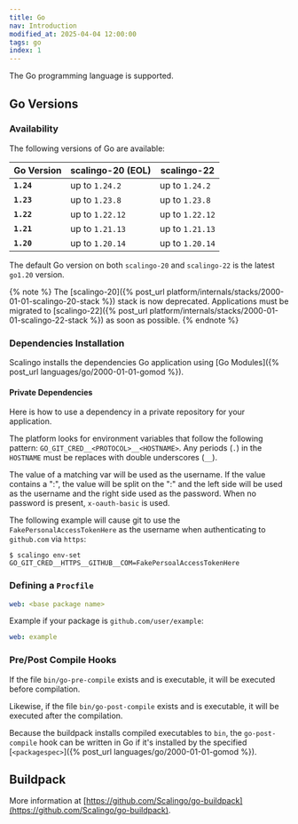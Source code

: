 ```yaml
---
title: Go
nav: Introduction
modified_at: 2025-04-04 12:00:00
tags: go
index: 1
---
```


The Go programming language is supported.

## Go Versions

### Availability

The following versions of Go are available:

| Go Version 	| scalingo-20 (EOL) 	| scalingo-22     	|
|------------	|-------------------	|-----------------	|
| **`1.24`** 	| up to `1.24.2`    	| up to `1.24.2`  	|
| **`1.23`** 	| up to `1.23.8`    	| up to `1.23.8`  	|
| **`1.22`** 	| up to `1.22.12`   	| up to `1.22.12` 	|
| **`1.21`** 	| up to `1.21.13`   	| up to `1.21.13` 	|
| **`1.20`** 	| up to `1.20.14`   	| up to `1.20.14` 	|

The default Go version on both `scalingo-20` and `scalingo-22` is the latest
`go1.20` version.

{% note %}
  The [scalingo-20]({% post_url platform/internals/stacks/2000-01-01-scalingo-20-stack %}) stack is now deprecated. Applications must be migrated to [scalingo-22]({% post_url platform/internals/stacks/2000-01-01-scalingo-22-stack %}) as soon as possible.
{% endnote %}

### Dependencies Installation

Scalingo installs the dependencies Go application using [Go Modules]({% post_url languages/go/2000-01-01-gomod %}).

#### Private Dependencies

Here is how to use a dependency in a private repository for your application.

The platform looks for environment variables that follow the following pattern:
`GO_GIT_CRED__<PROTOCOL>__<HOSTNAME>`.  Any periods (`.`) in the `HOSTNAME` must
be replaces with double underscores (`__`).

The value of a matching var will be used as the username. If the value contains
a ":", the value will be split on the ":" and the left side will be used as the
username and the right side used as the password. When no password is present,
`x-oauth-basic` is used.

The following example will cause git to use the `FakePersonalAccessTokenHere` as
the username when authenticating to `github.com` via `https`:

```console
$ scalingo env-set GO_GIT_CRED__HTTPS__GITHUB__COM=FakePersoalAccessTokenHere
```

### Defining a `Procfile`

```yaml
web: <base package name>
```

Example if your package is `github.com/user/example`:

```yaml
web: example
```

### Pre/Post Compile Hooks

If the file `bin/go-pre-compile` exists and is executable, it will be executed before compilation.

Likewise, if the file `bin/go-post-compile` exists and is executable, it will be executed after the compilation.

Because the buildpack installs compiled executables to `bin`, the
`go-post-compile` hook can be written in Go if it's installed by the specified
[`<packagespec>`]({% post_url languages/go/2000-01-01-gomod %}).

## Buildpack

More information at [https://github.com/Scalingo/go-buildpack](https://github.com/Scalingo/go-buildpack).
